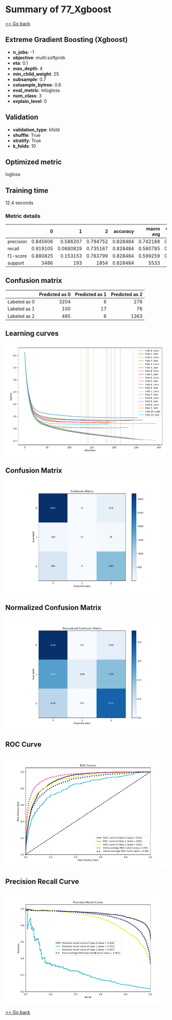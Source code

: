 # Summary of 77_Xgboost

[<< Go back](../README.md)


## Extreme Gradient Boosting (Xgboost)
- **n_jobs**: -1
- **objective**: multi:softprob
- **eta**: 0.1
- **max_depth**: 4
- **min_child_weight**: 25
- **subsample**: 0.7
- **colsample_bytree**: 0.6
- **eval_metric**: mlogloss
- **num_class**: 3
- **explain_level**: 0

## Validation
 - **validation_type**: kfold
 - **shuffle**: True
 - **stratify**: True
 - **k_folds**: 10

## Optimized metric
logloss

## Training time

12.4 seconds

### Metric details
|           |           0 |           1 |           2 |   accuracy |   macro avg |   weighted avg |   logloss |
|:----------|------------:|------------:|------------:|-----------:|------------:|---------------:|----------:|
| precision |    0.845606 |   0.586207  |    0.794752 |   0.828484 |    0.742188 |       0.819517 |  0.447025 |
| recall    |    0.919105 |   0.0880829 |    0.735167 |   0.828484 |    0.580785 |       0.828484 |  0.447025 |
| f1-score  |    0.880825 |   0.153153  |    0.763799 |   0.828484 |    0.599259 |       0.816229 |  0.447025 |
| support   | 3486        | 193         | 1854        |   0.828484 | 5533        |    5533        |  0.447025 |


## Confusion matrix
|              |   Predicted as 0 |   Predicted as 1 |   Predicted as 2 |
|:-------------|-----------------:|-----------------:|-----------------:|
| Labeled as 0 |             3204 |                6 |              276 |
| Labeled as 1 |              100 |               17 |               76 |
| Labeled as 2 |              485 |                6 |             1363 |

## Learning curves
![Learning curves](learning_curves.png)
## Confusion Matrix

![Confusion Matrix](confusion_matrix.png)


## Normalized Confusion Matrix

![Normalized Confusion Matrix](confusion_matrix_normalized.png)


## ROC Curve

![ROC Curve](roc_curve.png)


## Precision Recall Curve

![Precision Recall Curve](precision_recall_curve.png)



[<< Go back](../README.md)
